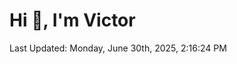 <h1>Hi 👋, I'm Victor </h1>

<!--RECENT_ACTIVITY:start-->
<!--RECENT_ACTIVITY:end-->

<!--RECENT_ACTIVITY:last_update-->
Last Updated: Monday, June 30th, 2025, 2:16:24 PM
<!--RECENT_ACTIVITY:last_update_end-->
